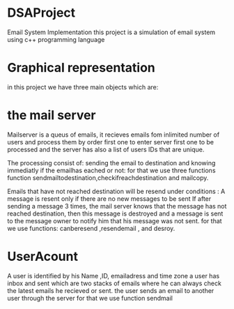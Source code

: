 # DSAProject
Email System Implementation
this project is a simulation of email system using c++ programming language 

 # Graphical representation 
in this project we have three main objects which are:

# the mail server 
Mailserver is a queus of emails, it recieves emails fom inlimited number of users and process them by order first one to enter server first one to be processed and the server has also a list of users IDs that are unique.

The processing consist of:
sending the email to destination and knowing immediatly if the emailhas eached or not: 
for that we use three functions function sendmailtodestination,checkifreachdestination and mailcopy.

Emails that have not reached destination will be resend under conditions :
A message is resent only if there are no new messages to be sent
If after sending a message 3 times, the mail server knows that the message has not reached
destination, then this message is destroyed and a message is sent to the message owner to notify him that his message was not sent.
for that we use functions: canberesend ,resendemail , and desroy.

# UserAcount
A user is identified by his Name ,ID, emailadress and time zone a user has inbox and sent which are two stacks of emails where he can always check the latest emails he recieved or sent.
the user sends an email to another user through the server for that we use function sendmail

